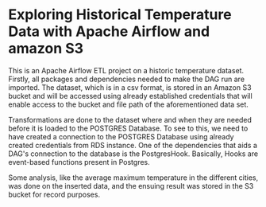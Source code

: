 # Exploring Historical Temperature Data with Apache Airflow and amazon S3
This is an Apache Airflow ETL project on a historic temperature dataset.
Firstly, all packages and dependencies needed to make the DAG run are imported.
The dataset, which is in a csv format, is stored in an Amazon S3 bucket and will be accessed using already established credentials that will  enable access to the bucket and file path of the aforementioned data set. 

Transformations are done to the dataset where and when they are needed before it is loaded to the POSTGRES Database. To see to this, we need to have created a connection to the POSTGRES Database using already created credentials from RDS instance. One of the dependencies that aids a DAG's connection to the database is the PostgresHook. Basically, Hooks are event-based functions present in Postgres. 

Some analysis, like the average maximum temperature in the different cities, was done on the inserted data, and the ensuing result was stored in the S3 bucket for record purposes.


